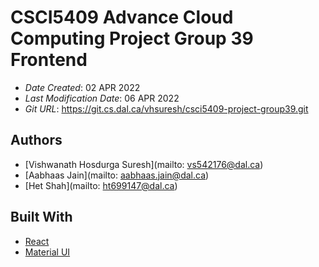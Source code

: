 # CSCI5409 Advance Cloud Computing Project Group 39 Frontend

* *Date Created*: 02 APR 2022
* *Last Modification Date*: 06 APR 2022
* *Git URL*: https://git.cs.dal.ca/vhsuresh/csci5409-project-group39.git

## Authors

* [Vishwanath Hosdurga Suresh](mailto: vs542176@dal.ca)
* [Aabhaas Jain](mailto: aabhaas.jain@dal.ca)
* [Het Shah](mailto: ht699147@dal.ca)

## Built With

* [React](https://reactjs.org)
* [Material UI](https://mui.com)